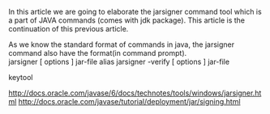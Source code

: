 In this article we are going to elaborate the jarsigner command tool which is a part of JAVA commands (comes with jdk package). This article is the continuation of this previous article.

As we know the standard format of commands in java, the jarsigner command also have the format(in command prompt).  
jarsigner [ options ] jar-file alias
jarsigner -verify [ options ] jar-file 

keytool



http://docs.oracle.com/javase/6/docs/technotes/tools/windows/jarsigner.html
http://docs.oracle.com/javase/tutorial/deployment/jar/signing.html